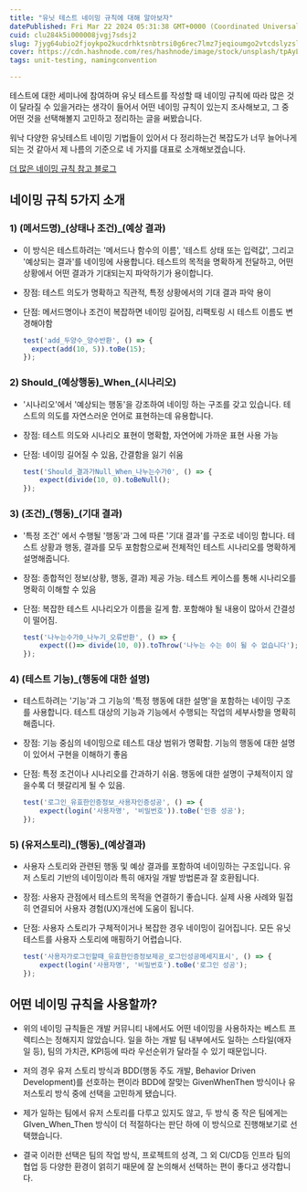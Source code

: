 ```yaml
---
title: "유닛 테스트 네이밍 규칙에 대해 알아보자"
datePublished: Fri Mar 22 2024 05:31:38 GMT+0000 (Coordinated Universal Time)
cuid: clu284k5i000008jvgj7sdsj2
slug: 7jyg64ubio2fjoykpo2kucdrhktsnbtrsi0g6rec7lmz7jeqioumgo2vtcdslyzslytrs7tsnpa
cover: https://cdn.hashnode.com/res/hashnode/image/stock/unsplash/tpAyLp9Ro50/upload/1af062a6241e6ad4caac03fa65cec6f8.jpeg
tags: unit-testing, namingconvention

---
```


테스트에 대한 세미나에 참여하며 유닛 테스트를 작성할 때 네이밍 규칙에 따라 많은 것이 달라질 수 있을거라는 생각이 들어서 어떤 네이밍 규칙이 있는지 조사해보고, 그 중 어떤 것을 선택해볼지 고민하고 정리하는 글을 써봤습니다.

워낙 다양한 유닛테스트 네이밍 기법들이 있어서 다 정리하는건 복잡도가 너무 늘어나게 되는 것 같아서 제 나름의 기준으로 네 가지를 대표로 소개해보겠습니다.

[더 많은 네이밍 규칙 참고 블로그](https://it-is-mine.tistory.com/3)

## 네이밍 규칙 5가지 소개

### 1) (메서드명)\_(상태나 조건)\_(예상 결과)

* 이 방식은 테스트하려는 '메서드나 함수의 이름', '테스트 상태 또는 입력값', 그리고 '예상되는 결과'를 네이밍에 사용합니다. 테스트의 목적을 명확하게 전달하고, 어떤 상황에서 어떤 결과가 기대되는지 파악하기가 용이합니다.
    
* 장점: 테스트 의도가 명확하고 직관적, 특정 상황에서의 기대 결과 파악 용이
    
* 단점: 메서드명이나 조건이 복잡하면 네이밍 길어짐, 리팩토링 시 테스트 이름도 변경해야함
    
    ```javascript
    test('add_두양수_양수반환', () => {
      expect(add(10, 5)).toBe(15);
    });
    ```
    

### 2) Should\_(예상행동)\_When\_(시나리오)

* '시나리오'에서 '예상되는 행동'을 강조하여 네이밍 하는 구조를 갖고 있습니다. 테스트의 의도를 자연스러운 언어로 표현하는데 유용합니다.
    
* 장점: 테스트 의도와 시나리오 표현이 명확함, 자연어에 가까운 표현 사용 가능
    
* 단점: 네이밍 길어질 수 있음, 간결함을 잃기 쉬움
    
    ```javascript
    test('Should_결과가Null_When_나누는수가0', () => {
        expect(divide(10, 0).toBeNull();
    });
    ```
    

### 3) (조건)\_(행동)\_(기대 결과)

* '특정 조건' 에서 수행될 '행동'과 그에 따른 '기대 결과'를 구조로 네이밍 합니다. 테스트 상황과 행동, 결과를 모두 포함함으로써 전체적인 테스트 시나리오를 명확하게 설명해줍니다.
    
* 장점: 종합적인 정보(상황, 행동, 결과) 제공 가능. 테스트 케이스를 통해 시나리오를 명확히 이해할 수 있음
    
* 단점: 복잡한 테스트 시나리오가 이름을 길게 함. 포함해야 될 내용이 많아서 간결성이 떨어짐.
    
    ```javascript
    test('나누는수가0_나누기_오류반환', () => {
        expect(()=> divide(10, 0)).toThrow('나누는 수는 0이 될 수 없습니다');
    });
    ```
    

### 4) (테스트 기능)\_(행동에 대한 설명)

* 테스트하려는 '기능'과 그 기능의 '특정 행동에 대한 설명'을 포함하는 네이밍 구조를 사용합니다. 테스트 대상의 기능과 기능에서 수행되는 작업의 세부사항을 명확히 해줍니다.
    
* 장점: 기능 중심의 네이밍으로 테스트 대상 범위가 명확함. 기능의 행동에 대한 설명이 있어서 구현을 이해하기 좋음
    
* 단점: 특정 조건이나 시나리오를 간과하기 쉬움. 행동에 대한 설명이 구체적이지 않을수록 더 헷갈리게 될 수 있음.
    
    ```javascript
    test('로그인_유효한인증정보_사용자인증성공', () => {
        expect(login('사용자명', '비밀번호')).toBe('인증 성공');
    });
    ```
    

### 5) (유저스토리)\_(행동)\_(예상결과)

* 사용자 스토리와 관련된 행동 및 예상 결과를 포함하여 네이밍하는 구조입니다. 유저 스토리 기반의 네이밍이라 특히 애자일 개발 방법론과 잘 호환됩니다.
    
* 장점: 사용자 관점에서 테스트의 목적을 연결하기 좋습니다. 실제 사용 사례와 밀접히 연결되어 사용자 경험(UX)개선에 도움이 됩니다.
    
* 단점: 사용자 스토리가 구체적이거나 복잡한 경우 네이밍이 길어집니다. 모든 유닛 테스트를 사용자 스토리에 매핑하기 어렵습니다.
    
    ```javascript
    test('사용자가로그인할때_유효한인증정보제공_로그인성공메세지표시', () => {
        expect(login('사용자명', '비밀번호').toBe('로그인 성공');
    });
    ```
    

## 어떤 네이밍 규칙을 사용할까?

* 위의 네이밍 규칙들은 개발 커뮤니티 내에서도 어떤 네이밍을 사용하자는 베스트 프렉티스는 정해지지 않았습니다. 일을 하는 개발 팀 내부에서도 일하는 스타일(애자일 등), 팀의 가치관, KPI등에 따라 우선순위가 달라질 수 있기 때문입니다.
    
* 저의 경우 유저 스토리 방식과 BDD(행동 주도 개발, Behavior Driven Development)를 선호하는 편이라 BDD에 잘맞는 GivenWhenThen 방식이나 유저스토리 방식 중에 선택을 고민하게 됐습니다.
    
* 제가 일하는 팀에서 유저 스토리를 다루고 있지도 않고, 두 방식 중 작은 팀에게는 GIven\_When\_Then 방식이 더 적절하다는 판단 하에 이 방식으로 진행해보기로 선택했습니다.
    
* 결국 이러한 선택은 팀의 작업 방식, 프로젝트의 성격, 그 외 CI/CD등 인프라 팀의 협업 등 다양한 환경이 얽히기 때문에 잘 논의해서 선택하는 편이 좋다고 생각합니다.